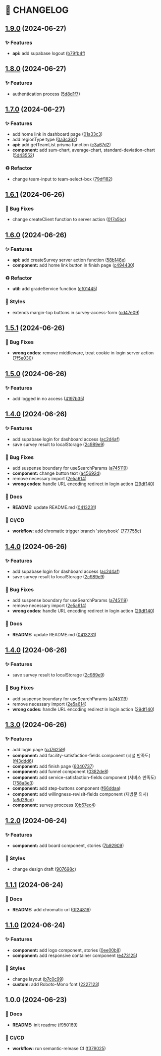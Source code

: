 # 🚦 CHANGELOG

## [1.9.0](https://github.com/hyunwlee-dev/survey-app/compare/v1.8.0...v1.9.0) (2024-06-27)

### ✨ Features

* **api:** add supabase logout ([b79fb4f](https://github.com/hyunwlee-dev/survey-app/commit/b79fb4fb7183a3693e3681d5f9ee8bfaef450171))

## [1.8.0](https://github.com/hyunwlee-dev/survey-app/compare/v1.7.0...v1.8.0) (2024-06-27)

### ✨ Features

* authentication process ([5d8d1f7](https://github.com/hyunwlee-dev/survey-app/commit/5d8d1f73924070f71b2b11a3ca4c6d7781357bd9))

## [1.7.0](https://github.com/hyunwlee-dev/survey-app/compare/v1.6.1...v1.7.0) (2024-06-27)

### ✨ Features

* add home link in dashboard page ([01a33c3](https://github.com/hyunwlee-dev/survey-app/commit/01a33c3a723f85fcb74542d431b5080aef30d02b))
* add regionType type ([0a3c362](https://github.com/hyunwlee-dev/survey-app/commit/0a3c362ea2996b1b7dad9c72fbcd75d79653951c))
* **api:** add getTeamList prisma function ([c3a67d2](https://github.com/hyunwlee-dev/survey-app/commit/c3a67d268365298c7eb38d0595207becaf7b5db8))
* **component:** add sum-chart, average-chart, standard-deviation-chart ([5d43552](https://github.com/hyunwlee-dev/survey-app/commit/5d435520c08e749a80eb91a26193661be6adb5e9))

### ♻️ Refactor

* change team-input to team-select-box ([79df182](https://github.com/hyunwlee-dev/survey-app/commit/79df18206187ab152812cb0b2a80d4202590c328))

## [1.6.1](https://github.com/hyunwlee-dev/survey-app/compare/v1.6.0...v1.6.1) (2024-06-26)

### 🐛 Bug Fixes

* change createClient function to server action ([017a5bc](https://github.com/hyunwlee-dev/survey-app/commit/017a5bc47aae7fa3e3d2b90b4d7addd51d5c6d01))

## [1.6.0](https://github.com/hyunwlee-dev/survey-app/compare/v1.5.1...v1.6.0) (2024-06-26)

### ✨ Features

* **api:** add createSurvey server action function ([58b148e](https://github.com/hyunwlee-dev/survey-app/commit/58b148e65d6d849236caefe06e54e0986ca1855f))
* **component:** add home link button in finish page ([c494430](https://github.com/hyunwlee-dev/survey-app/commit/c4944307a580452fe3b577f9d6410e46629b2789))

### ♻️ Refactor

* **util:** add gradeService function ([cf01445](https://github.com/hyunwlee-dev/survey-app/commit/cf014458ebf41e66ba81e77b9c95e045363701f1))

### 💄 Styles

* extends margin-top buttons in survey-access-form ([cd47e09](https://github.com/hyunwlee-dev/survey-app/commit/cd47e09c41181da39b80f4ee5ed4efec84689af6))

## [1.5.1](https://github.com/hyunwlee-dev/survey-app/compare/v1.5.0...v1.5.1) (2024-06-26)

### 🐛 Bug Fixes

* **wrong codes:** remove middleware, treat cookie in login server action ([7f5e030](https://github.com/hyunwlee-dev/survey-app/commit/7f5e030a198de0b65035be5e0c55ac0b155b231d))

## [1.5.0](https://github.com/hyunwlee-dev/survey-app/compare/v1.4.0...v1.5.0) (2024-06-26)

### ✨ Features

* add logged in no access ([4197b35](https://github.com/hyunwlee-dev/survey-app/commit/4197b351143fbc9f1d7c4c961045eb904b14bcd3))

## [1.4.0](https://github.com/hyunwlee-dev/survey-app/compare/v1.3.0...v1.4.0) (2024-06-26)

### ✨ Features

* add supabase login for dashboard access ([ac2d4af](https://github.com/hyunwlee-dev/survey-app/commit/ac2d4afbc0e866ea9e103ca1a75d06fc282551df))
* save survey result to localStorage ([2c989e9](https://github.com/hyunwlee-dev/survey-app/commit/2c989e94791c5e1c037797c548ca274be079f08f))

### 🐛 Bug Fixes

* add suspense boundary for useSearchParams ([a745119](https://github.com/hyunwlee-dev/survey-app/commit/a7451194581d21c72f50add789ff5b67efd42d20))
* **component:** change button text ([a45692d](https://github.com/hyunwlee-dev/survey-app/commit/a45692d8d8b81a647b1a40c8299d8fbb32faa1a7))
* remove necessary import ([2e5a614](https://github.com/hyunwlee-dev/survey-app/commit/2e5a614186f536d997834a89c740b4b25a8cf739))
* **wrong codes:** handle URL encoding redirect in login action ([29df140](https://github.com/hyunwlee-dev/survey-app/commit/29df140c3516ca4039cb6e29fa8de20491d7ba3c))

### 📝 Docs

* **README:** update README.md ([0413231](https://github.com/hyunwlee-dev/survey-app/commit/04132316dd8ea3abf98caf574252b6795e5ddcbd))

### 💫 CI/CD

* **workflow:** add chromatic trigger branch 'storybook' ([777755c](https://github.com/hyunwlee-dev/survey-app/commit/777755c2c945df248818d85964a8bd55345c2968))

## [1.4.0](https://github.com/hyunwlee-dev/survey-app/compare/v1.3.0...v1.4.0) (2024-06-26)

### ✨ Features

* add supabase login for dashboard access ([ac2d4af](https://github.com/hyunwlee-dev/survey-app/commit/ac2d4afbc0e866ea9e103ca1a75d06fc282551df))
* save survey result to localStorage ([2c989e9](https://github.com/hyunwlee-dev/survey-app/commit/2c989e94791c5e1c037797c548ca274be079f08f))

### 🐛 Bug Fixes

* add suspense boundary for useSearchParams ([a745119](https://github.com/hyunwlee-dev/survey-app/commit/a7451194581d21c72f50add789ff5b67efd42d20))
* remove necessary import ([2e5a614](https://github.com/hyunwlee-dev/survey-app/commit/2e5a614186f536d997834a89c740b4b25a8cf739))
* **wrong codes:** handle URL encoding redirect in login action ([29df140](https://github.com/hyunwlee-dev/survey-app/commit/29df140c3516ca4039cb6e29fa8de20491d7ba3c))

### 📝 Docs

* **README:** update README.md ([0413231](https://github.com/hyunwlee-dev/survey-app/commit/04132316dd8ea3abf98caf574252b6795e5ddcbd))

## [1.4.0](https://github.com/hyunwlee-dev/survey-app/compare/v1.3.0...v1.4.0) (2024-06-26)

### ✨ Features

* save survey result to localStorage ([2c989e9](https://github.com/hyunwlee-dev/survey-app/commit/2c989e94791c5e1c037797c548ca274be079f08f))

### 🐛 Bug Fixes

* add suspense boundary for useSearchParams ([a745119](https://github.com/hyunwlee-dev/survey-app/commit/a7451194581d21c72f50add789ff5b67efd42d20))
* remove necessary import ([2e5a614](https://github.com/hyunwlee-dev/survey-app/commit/2e5a614186f536d997834a89c740b4b25a8cf739))
* **wrong codes:** handle URL encoding redirect in login action ([29df140](https://github.com/hyunwlee-dev/survey-app/commit/29df140c3516ca4039cb6e29fa8de20491d7ba3c))

## [1.3.0](https://github.com/hyunwlee-dev/survey-app/compare/v1.2.0...v1.3.0) (2024-06-26)

### ✨ Features

* add login page ([cd76259](https://github.com/hyunwlee-dev/survey-app/commit/cd7625966958670b02d833905126fc09ddd38a17))
* **component:** add facility-satisfaction-fields component (시설 만족도) ([f43ddd6](https://github.com/hyunwlee-dev/survey-app/commit/f43ddd63f4d8284f913d30798aea60df25a9e13c))
* **component:** add finish page ([6040737](https://github.com/hyunwlee-dev/survey-app/commit/6040737a0ba7c00f6d710dc1192c0eb6c95b96df))
* **component:** add funnel component ([0382de8](https://github.com/hyunwlee-dev/survey-app/commit/0382de86756a46840186a5856ba4483ea84dbf49))
* **component:** add service-satisfaction-fields component (서비스 만족도) ([758a3e3](https://github.com/hyunwlee-dev/survey-app/commit/758a3e366bfdd0d299f8fc30e6f53ffdeba7af05))
* **component:** add step-buttons component ([f66ddaa](https://github.com/hyunwlee-dev/survey-app/commit/f66ddaac3286600a3613b08f39af103384491a44))
* **component:** add willingness-revisit-fields component (재방문 의사) ([a8d28cd](https://github.com/hyunwlee-dev/survey-app/commit/a8d28cd1c0ce3a3dbd2216079895e2cf1f575ddd))
* **component:** survey proccess ([0b67ec4](https://github.com/hyunwlee-dev/survey-app/commit/0b67ec4162b90a66ad2296adadb36a65e36f9cfb))

## [1.2.0](https://github.com/hyunwlee-dev/survey-app/compare/v1.1.1...v1.2.0) (2024-06-24)

### ✨ Features

* **component:** add board component, stories ([7b92909](https://github.com/hyunwlee-dev/survey-app/commit/7b929099b2db49ec6120858cec3a582fd76b0efc))

### 💄 Styles

* change design draft ([907698c](https://github.com/hyunwlee-dev/survey-app/commit/907698ca4e494d1f6a302457f5f900902df6fa42))

## [1.1.1](https://github.com/hyunwlee-dev/survey-app/compare/v1.1.0...v1.1.1) (2024-06-24)

### 📝 Docs

* **README:** add chromatic url ([0f24816](https://github.com/hyunwlee-dev/survey-app/commit/0f248163010cf7bb21d3cdabd9ffee35c2487208))

## [1.1.0](https://github.com/hyunwlee-dev/survey-app/compare/v1.0.0...v1.1.0) (2024-06-24)

### ✨ Features

* **component:** add logo component, stories ([0ee00b8](https://github.com/hyunwlee-dev/survey-app/commit/0ee00b81b2a47cafa44b00e527221743ff8e796a))
* **component:** add responsive container component ([e473125](https://github.com/hyunwlee-dev/survey-app/commit/e473125b1b907e422b8bf52773080c5b234342dd))

### 💄 Styles

* change layout ([b7c0c99](https://github.com/hyunwlee-dev/survey-app/commit/b7c0c990c1187cdbb428e5728c7e28b79a7ddbd3))
* **custom:** add Roboto-Mono font ([2227123](https://github.com/hyunwlee-dev/survey-app/commit/22271236653b8fbc8eccebc3bedae85ce067f5d0))

## 1.0.0 (2024-06-23)

### 📝 Docs

* **README:** init readme ([f950169](https://github.com/hyunwlee-dev/survey-app/commit/f950169d8ece077051a23c48e79ea17415197875))

### 💫 CI/CD

* **workflow:** run semantic-release CI ([f379025](https://github.com/hyunwlee-dev/survey-app/commit/f379025661a97d003308d1a677ce600fd9d6ee7f))
